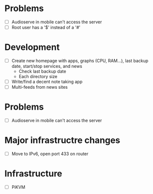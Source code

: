 # Problems

- [ ] Audioserve in mobile can't access the server
- [ ] Root user has a '$' instead of a '#'

# Development

- [ ] Create new homepage with apps, graphs (CPU, RAM...), last backup date, start/stop services, and news
  - Check last backup date
  - Each directory size
- [ ] Write/find a decent note taking app
- [ ] Multi-feeds from news sites

# Problems

- [ ] Audioserve in mobile can't access the server

# Major infrastructre changes

- [ ] Move to IPv6, open port 433 on router

# Infrastructure

- [ ] PiKVM
